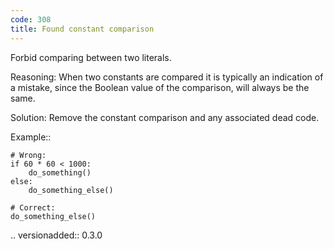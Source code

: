 ```yaml
---
code: 308
title: Found constant comparison
---
```



Forbid comparing between two literals.

Reasoning:
    When two constants are compared it is typically an indication of a
    mistake, since the Boolean value of the comparison, will always be
    the same.

Solution:
    Remove the constant comparison and any associated dead code.

Example::

    # Wrong:
    if 60 * 60 < 1000:
        do_something()
    else:
        do_something_else()

    # Correct:
    do_something_else()

.. versionadded:: 0.3.0